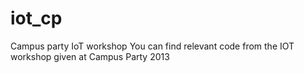 # iot_cp
Campus party IoT workshop
You can find relevant code from the IOT workshop given at Campus Party 2013
